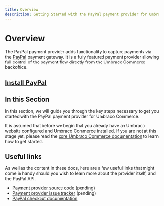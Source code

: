 ```yaml
---
title: Overview
description: Getting Started with the PayPal payment provider for Umbraco Commerce.
---
```


# Overview

The PayPal payment provider adds functionality to capture payments via the [PayPal](https://paypal.com) payment gateway. It is a fully featured payment provider allowing full control of the payment flow directly from the Umbraco Commerce backoffice.

## [Install PayPal](../install-payment-providers.md)

## In this Section

In this section, we will guide you through the key steps necessary to get you started with the PayPal payment provider for Umbraco Commerce.

It is assumed that before we begin that you already have an Umbraco website configured and Umbraco Commerce installed. If you are not at this stage yet, please read the [core Umbraco Commerce documentation](http://localhost:5000/s/3rCehcwXc4nbpeGqcI2f/) to learn how to get started.

## Useful links

As well as the content in these docs, here are a few useful links that might come in handy should you wish to learn more about the provider itself, and the PayPal API.

* [Payment provider source code](https://github.com/umbraco/Umbraco.Commerce.PaymentProviders.Paypal) (pending)
* [Payment provider issue tracker](https://github.com/umbraco/Umbraco.Commerce.PaymentProviders.Paypal/issues) (pending)
* [PayPal checkout documentation](https://developer.paypal.com/docs/checkout/)
